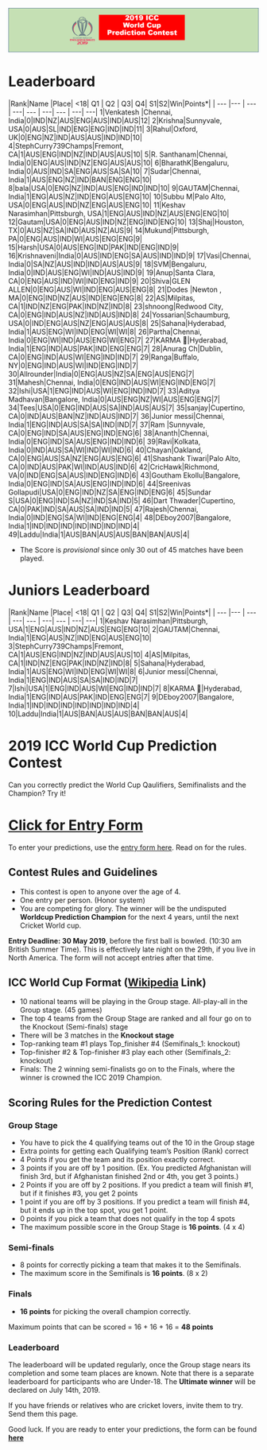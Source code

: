 ![Logo](images/ICCWCPP.png)

# Leaderboard

|Rank|Name |Place| <18| Q1 | Q2 | Q3| Q4| S1|S2|Win|Points*|
| --- |--- | --- | ---| --- | ---| --- | ---| ---|
1|Venkatesh |Chennai, India|0|IND|NZ|AUS|ENG|AUS|IND|AUS|12|
2|Krishna|Sunnyvale, USA|0|AUS|SL|IND|ENG|ENG|IND|IND|11|
3|Rahul|Oxford, UK|0|ENG|NZ|IND|AUS|AUS|IND|IND|10|
4|StephCurry739Champs|Fremont, CA|1|AUS|ENG|IND|NZ|IND|AUS|AUS|10|
5|R. Santhanam|Chennai, India|0|ENG|AUS|IND|NZ|ENG|AUS|AUS|10|
6|BharathK|Bengaluru, India|0|AUS|IND|SA|ENG|AUS|SA|SA|10|
7|Sudar|Chennai, India|1|AUS|ENG|NZ|IND|BAN|ENG|ENG|10|
8|bala|USA|0|ENG|NZ|IND|AUS|ENG|IND|IND|10|
9|GAUTAM|Chennai, India|1|ENG|AUS|NZ|IND|ENG|AUS|ENG|10|
10|Subbu M|Palo Alto, USA|0|ENG|AUS|IND|NZ|ENG|AUS|ENG|10|
11|Keshav Narasimhan|Pittsburgh, USA|1|ENG|AUS|IND|NZ|AUS|ENG|ENG|10|
12|Gautam|USA|0|ENG|AUS|IND|NZ|ENG|IND|ENG|10|
13|Shaj|Houston, TX|0|AUS|NZ|SA|IND|AUS|NZ|AUS|9|
14|Mukund|Pittsburgh, PA|0|ENG|AUS|IND|WI|AUS|ENG|ENG|9|
15|Harsh|USA|0|AUS|ENG|IND|PAK|IND|ENG|IND|9|
16|Krishnaveni|India|0|AUS|IND|ENG|SA|AUS|IND|IND|9|
17|Vasi|Chennai, India|0|SA|NZ|AUS|IND|IND|AUS|AUS|9|
18|SVM|Bengaluru, India|0|IND|AUS|ENG|WI|IND|AUS|IND|9|
19|Anup|Santa Clara, CA|0|ENG|AUS|IND|WI|IND|ENG|IND|9|
20|Shiva|GLEN ALLEN|0|ENG|AUS|WI|IND|ENG|AUS|ENG|8|
21|Dodes |Newton , MA|0|ENG|IND|NZ|AUS|IND|ENG|ENG|8|
22|AS|Milpitas, CA|1|IND|NZ|ENG|PAK|IND|NZ|IND|8|
23|shnoong|Redwood City, CA|0|ENG|IND|AUS|NZ|IND|AUS|IND|8|
24|Yossarian|Schaumburg, USA|0|IND|ENG|AUS|NZ|ENG|AUS|AUS|8|
25|Sahana|Hyderabad, India|1|AUS|ENG|WI|IND|ENG|WI|WI|8|
26|Partha|Chennai, India|0|ENG|WI|IND|AUS|ENG|WI|ENG|7|
27|KARMA 🦄|Hyderabad, India|1|ENG|IND|AUS|PAK|IND|ENG|ENG|7|
28|Anurag Ch|Dublin, CA|0|ENG|IND|AUS|WI|ENG|IND|IND|7|
29|Ranga|Buffalo, NY|0|ENG|IND|AUS|WI|IND|ENG|IND|7|
30|Allrounder|India|0|ENG|AUS|NZ|SA|ENG|AUS|ENG|7|
31|Mahesh|Chennai, India|0|ENG|IND|AUS|WI|ENG|IND|ENG|7|
32|Ishi|USA|1|ENG|IND|AUS|WI|ENG|IND|IND|7|
33|Aditya Madhavan|Bangalore, India|0|AUS|ENG|NZ|WI|AUS|ENG|ENG|7|
34|Tees|USA|0|ENG|IND|AUS|SA|IND|AUS|AUS|7|
35|sanjay|Cupertino, CA|0|IND|AUS|BAN|NZ|IND|AUS|IND|7|
36|Junior messi|Chennai, India|1|ENG|IND|AUS|SA|SA|IND|IND|7|
37|Ram |Sunnyvale, CA|0|ENG|IND|SA|AUS|ENG|IND|ENG|6|
38|Ananth|Chennai, India|0|ENG|IND|SA|AUS|ENG|IND|IND|6|
39|Ravi|Kolkata, India|0|IND|AUS|SA|WI|IND|WI|IND|6|
40|Chayan|Oakland, CA|0|ENG|AUS|SA|NZ|ENG|AUS|ENG|6|
41|Shashank Tiwari|Palo Alto, CA|0|IND|AUS|PAK|WI|IND|AUS|IND|6|
42|CricHawk|Richmond, VA|0|IND|ENG|SA|AUS|IND|ENG|IND|6|
43|Goutham Ekollu|Bangalore, India|0|ENG|IND|SA|AUS|ENG|IND|IND|6|
44|Sreenivas Gollapudi|USA|0|ENG|IND|NZ|SA|ENG|IND|ENG|6|
45|Sundar S|USA|0|ENG|IND|SA|NZ|IND|SA|IND|5|
46|Dart Thwader|Cupertino, CA|0|PAK|IND|SA|AUS|SA|IND|IND|5|
47|Rajesh|Chennai, India|0|IND|ENG|SA|WI|IND|ENG|ENG|4|
48|DEboy2007|Bangalore, India|1|IND|IND|IND|IND|IND|IND|IND|4|
49|Laddu|India|1|AUS|BAN|AUS|AUS|BAN|BAN|AUS|4|

* The Score is *provisional* since only 30 out of 45 matches have been played.

# Juniors Leaderboard

|Rank|Name |Place| <18| Q1 | Q2 | Q3| Q4| S1|S2|Win|Points*|
| --- |--- | --- | ---| --- | ---| --- | ---| ---|
1|Keshav Narasimhan|Pittsburgh, USA|1|ENG|AUS|IND|NZ|AUS|ENG|ENG|10|
2|GAUTAM|Chennai, India|1|ENG|AUS|NZ|IND|ENG|AUS|ENG|10|
3|StephCurry739Champs|Fremont, CA|1|AUS|ENG|IND|NZ|IND|AUS|AUS|10|
4|AS|Milpitas, CA|1|IND|NZ|ENG|PAK|IND|NZ|IND|8|
5|Sahana|Hyderabad, India|1|AUS|ENG|WI|IND|ENG|WI|WI|8|
6|Junior messi|Chennai, India|1|ENG|IND|AUS|SA|SA|IND|IND|7|
7|Ishi|USA|1|ENG|IND|AUS|WI|ENG|IND|IND|7|
8|KARMA 🦄|Hyderabad, India|1|ENG|IND|AUS|PAK|IND|ENG|ENG|7|
9|DEboy2007|Bangalore, India|1|IND|IND|IND|IND|IND|IND|IND|4|
10|Laddu|India|1|AUS|BAN|AUS|AUS|BAN|BAN|AUS|4|


# 2019 ICC World Cup Prediction Contest

Can you correctly predict the World Cup Qaulifiers, Semifinalists and the Champion? Try it!

# [Click for Entry Form](http://bit.ly/2019_icc_worldcup_predictions)
To enter your predictions, use the [entry form here](http://bit.ly/2019_icc_worldcup_predictions). Read on for the rules.


## Contest Rules and Guidelines
- This contest is open to anyone over the age of 4.
- One entry per person. (Honor system)
- You are competing for glory. The winner will be the undisputed **Worldcup Prediction Champion** for the next 4 years, until the next Cricket World cup.

**Entry Deadline: 30 May 2019**, before the first ball is bowled. (10:30 am British Summer Time). This is effectively late night on the 29th, if you live in North America. The form will not accept entries after that time.


## ICC World Cup Format ([Wikipedia](https://en.wikipedia.org/wiki/2019_Cricket_World_Cup) Link)

- 10 national teams will be playing in the Group stage. All-play-all in the Group stage. (45 games)
- The top 4 teams from the Group Stage are ranked and all four go on to the Knockout (Semi-finals) stage 
- There will be 3 matches in the **Knockout stage**
- Top-ranking team #1 plays Top_finisher #4 (Semifinals_1: knockout)
- Top-finisher #2 & Top-finisher #3 play each other (Semifinals_2: knockout) 
- Finals: The 2 winning semi-finalists go on to the Finals, where the winner is crowned the ICC 2019 Champion.

## Scoring Rules for the Prediction Contest

### Group Stage
- You have to pick the 4 qualifying teams out of the 10 in the Group stage
- Extra points for getting each Qualifying team’s Position (Rank) correct
- 4 Points if you get the team and its position exactly correct.
- 3 points if you are off by 1 position. (Ex. You predicted Afghanistan will finish 3rd, but if Afghanistan finished 2nd or 4th, you get 3 points.)
- 2 Points if you are off by 2 positions. If you predict a team will finish #1, but if it finishes #3, you get 2 points
- 1 point if you are off by 3 positions. If you predict a team will finish #4, but it ends up in the top spot, you get 1 point.
- 0 points if you pick a team that does not qualify in the top 4 spots
- The maximum possible score in the Group Stage is **16 points**. (4 x 4)

### Semi-finals
- 8 points for correctly picking a team that makes it to the Semifinals.
- The maximum score in the Semifinals is **16 points**. (8 x 2)

### Finals
- **16 points** for picking the overall champion correctly.

Maximum points that can be scored = 16 + 16 + 16 = **48 points**

### Leaderboard
The leaderboard will be updated regularly, once the Group stage nears its completion and some team places are known. Note that there is a separate leaderboard for participants who are Under-18.
The **Ultimate winner** will be declared on July 14th, 2019.

If you have friends or relatives who are cricket lovers, invite them to try. Send them this page.

Good luck. If you are ready to enter your predictions, the form can be found **[here](http://bit.ly/2019_icc_worldcup_predictions)**



